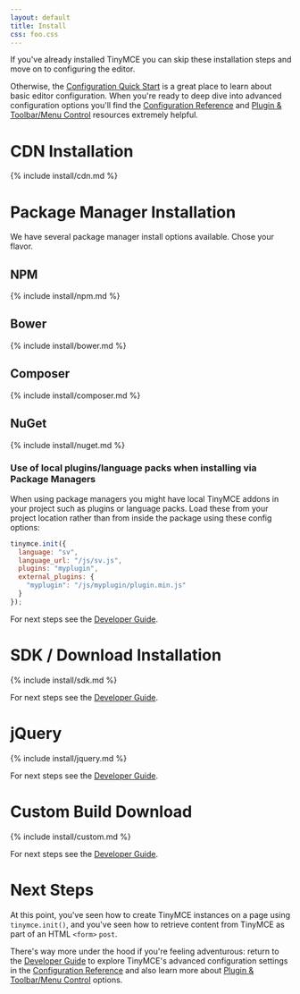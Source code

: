 ```yaml
---
layout: default
title: Install
css: foo.css
---
```


If you've already installed TinyMCE you can skip these installation steps and move on to configuring the editor.

Otherwise, the [Configuration Quick Start](../configuration-quick-start/) is a great place to learn about basic editor configuration. When you're ready to deep dive into advanced configuration options you'll find the [Configuration Reference](../configuration-reference/) and [Plugin & Toolbar/Menu Control](../plugin-toolbar-menu-controls/) resources extremely helpful.



# CDN Installation

{% include install/cdn.md %}

# Package Manager Installation

We have several package manager install options available. Chose your flavor.

## NPM

{% include install/npm.md %}

## Bower

{% include install/bower.md %}

## Composer

{% include install/composer.md %}

## NuGet

{% include install/nuget.md %}

### Use of local plugins/language packs when installing via Package Managers

When using package managers you might have local TinyMCE addons in your project such as plugins or language packs. Load these from your project location rather than from inside the package using these config options:

```js
tinymce.init({
  language: "sv",
  language_url: "/js/sv.js",
  plugins: "myplugin",
  external_plugins: {
    "myplugin": "/js/myplugin/plugin.min.js"
  }
});
```

For next steps see the [Developer Guide](../developer-guide/).



# SDK / Download Installation

{% include install/sdk.md %}

For next steps see the [Developer Guide](../developer-guide/).



# jQuery

{% include install/jquery.md %}

For next steps see the [Developer Guide](../developer-guide/).



# Custom Build Download

{% include install/custom.md %}

For next steps see the [Developer Guide](../developer-guide/).



# Next Steps

At this point, you've seen how to create TinyMCE instances on a page using `tinymce.init()`, and you've seen how to retrieve content from TinyMCE as part of an HTML `<form>` `post`.

There's way more under the hood if you're feeling adventurous: return to the [Developer Guide](../) to explore TinyMCE's advanced configuration settings in the [Configuration Reference](../configuration-reference/) and also learn more about [Plugin & Toolbar/Menu Control](../plugin-toolbar-menu-controls/) options.
